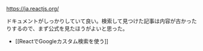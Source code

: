 https://ja.reactjs.org/

ドキュメントがしっかりしていて良い。検索して見つけた記事は内容が古かったりするので、まず公式を見たほうがよいと思った。

- [[ReactでGoogleカスタム検索を使う]]
